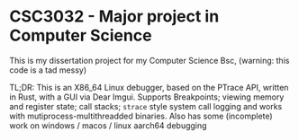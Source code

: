 # CSC3032 - Major project in Computer Science
This is my dissertation project for my Computer Science Bsc, (warning: this code is a tad messy)

TL;DR: This is an X86_64 Linux debugger, based on the PTrace API, written in Rust, with a GUI via Dear Imgui.
Supports Breakpoints; viewing memory and register state; call stacks; `strace` style system call logging and works with mutiprocess-multithreadded binaries.
Also has some (incomplete) work on windows / macos / linux aarch64 debugging
